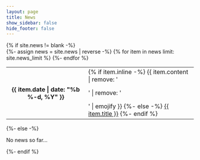 ```yaml
---
layout: page
title: News
show_sidebar: false
hide_footer: false
---    
```

<div class="news">
{% if site.news != blank -%} 
<div class="table-responsive">
    <table class="table table-sm table-borderless">
    {%- assign news = site.news | reverse -%} 
    {% for item in news limit: site.news_limit %} 
    <tr>
        <th scope="row">{{ item.date | date: "%b %-d, %Y" }}</th>
        <td>
        {% if item.inline -%} 
            {{ item.content | remove: '<p>' | remove: '</p>' | emojify }}
        {%- else -%} 
            <a class="news-title" href="{{ item.url | relative_url }}">{{ item.title }}</a>
        {%- endif %} 
        </td>
    </tr>
    {%- endfor %} 
    </table>
</div>
{%- else -%} 
<p>No news so far...</p>
{%- endif %} 
</div>
